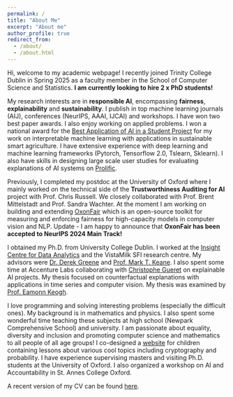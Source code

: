 ```yaml
---
permalink: /
title: "About Me"
excerpt: "About me"
author_profile: true
redirect_from: 
  - /about/
  - /about.html
---
```


Hi, welcome to my academic webpage! I recently joined Trinity College Dublin in Spring 2025 as a faculty member in the School of Computer Science and Statistics. **I am currently looking to hire 2 x PhD students!**

My research interests are in **responsible AI**, encompassing **fairness**, **explainability** and **sustainability**. I publish in top machine learning journals (AIJ), conferences (NeurIPS, AAAI, IJCAI) and workshops. I have won two best paper awards. I also enjoy working on applied problems. I won a national award for the [Best Application of AI in a Student Project](https://twitter.com/EoinDelaney_/status/1595436264878215169) for my work on interpretable machine learning with applications in sustainable smart agriculture. I have extensive experience with deep learning and machine learning frameworks (Pytorch, Tensorflow 2.0, Tslearn, Sklearn). I also have skills in designing large scale user studies for evaluating explanations of AI systems on [Prolific](https://www.prolific.co/). 

Previously, I completed my postdoc at the University of Oxford where I mainly worked on the technical side of the **Trustworthiness Auditing for AI** project with Prof. Chris Russell. We closely collaborated with Prof. Brent Mittelstadt and Prof. Sandra Wachter. At the moment I am working on building and extending [OxonFair](https://papers.ssrn.com/sol3/papers.cfm?abstract_id=4894794) which is an open-source toolkit for measuring and enforcing fairness for high-capacity models in computer vision and NLP. Update - I am happy to announce that **OxonFair has been accepted to NeurIPS 2024 Main Track!**

I obtained my Ph.D. from University College Dublin. I worked at the [Insight Centre for Data Analytics](https://www.insight-centre.org/) and the VistaMilk SFI research centre. My advisors were [Dr. Derek Greene](http://www.derekgreene.com/) and [Prof. Mark T. Keane](https://scholar.google.com/citations?hl=en&user=bBozfc4AAAAJ&view_op=list_works). I also spent some time at Accenture Labs collaborating with [Christophe Gueret](https://www.linkedin.com/in/cgueret/?originalSubdomain=ie) on explainable AI projects. My thesis focused on counterfactual explanations with applications in time series and computer vision. My thesis was examined by [Prof. Eamonn Keogh](https://www.cs.ucr.edu/~eamonn/). 

I love programming and solving interesting problems (especially the difficult ones). My background is in mathematics and physics. I also spent some wonderful time teaching these subjects at high school (Newpark Comprehensive School) and university. I am passionate about equality, diversity and inclusion and promoting computer science and mathematics to all people of all age groups! I co-designed a [website](https://maths.ucd.ie/geatamata/) for children containing lessons about various cool topics including cryptography and probability. I have experience supervising masters and visiting Ph.D. students at the University of Oxford. I also organized a workshop on AI and Accountability in St. Annes College Oxford. 

A recent version of my CV can be found [here](http://e-delaney.github.io/files/cv_eoin_delaney.pdf).
